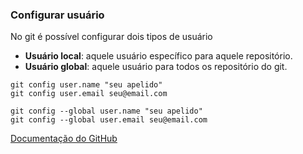 
### Configurar usuário
No git é possível configurar dois tipos de usuário
- **Usuário local**: aquele usuário específico para aquele repositório.
- **Usuário global**: aquele usuário para todos os repositório do git.

```Shell
git config user.name "seu apelido"
git config user.email seu@email.com

git config --global user.name "seu apelido"
git config --global user.email seu@email.com
```

[Documentação do GitHub](https://help.github.com/articles/setting-your-username-in-git/)
